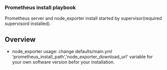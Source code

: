 ### Prometheus install playbook
Prometheus server and node_exporter install started by supervisor(required supervisord installed).
## Overview
* node_exporter usage:
change defaults/main.yml 'prometheus_install_path','node_exporter_download_url' variable for your own software version befor your installation.

